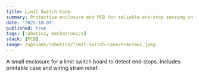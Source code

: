 ```yaml
---
title: Limit Switch Case
summary: Protective enclosure and PCB for reliable end‑stop sensing on the arm.
date: '2025-10-09'
published: true
tags: [robotics, mechatronics]
stack: [PCB]
image: /uploads/robotics/limit-switch-case/Preview1.jpeg
---
```

A small enclosure for a limit switch board to detect end‑stops. Includes printable case and wiring strain relief.
